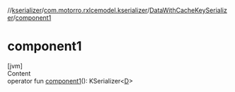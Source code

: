 //[kserializer](../../index.md)/[com.motorro.rxlcemodel.kserializer](../index.md)/[DataWithCacheKeySerializer](index.md)/[component1](component1.md)



# component1  
[jvm]  
Content  
operator fun [component1](component1.md)(): KSerializer<[D](index.md)>  



